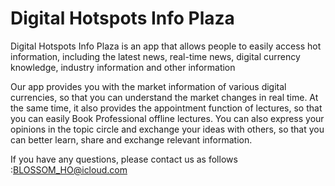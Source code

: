 # Digital Hotspots Info Plaza

Digital Hotspots Info Plaza is an app that allows people to easily access hot information, including the latest news, real-time news, digital currency knowledge, industry information and other information

Our app provides you with the market information of various digital currencies, so that you can understand the market changes in real time. At the same time, it also provides the appointment function of lectures, so that you can easily Book Professional offline lectures. You can also express your opinions in the topic circle and exchange your ideas with others, so that you can better learn, share and exchange relevant information.

If you have any questions, please contact us as follows :BLOSSOM_HO@icloud.com

